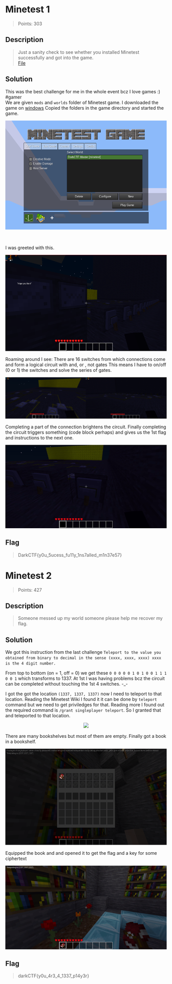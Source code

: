 # Minetest 1
> Points: 303

## Description
>Just a sanity check to see whether you installed Minetest successfully and got into the game.<br>
[File](https://mega.nz/file/zxlhlAYL#1SbgYkhBMHqyeCWNNHNIASAxanpEMLi2CGxHjRod4k8)

## Solution
This was the best challenge for me in the whole event bcz I love games :) #gamer<br>
We are given `mods` and `worlds` folder of Minetest game. I downloaded the game on [windows](https://www.minetest.net/downloads/)
Copied the folders in the game directory and started the game. 
<p align="center"><img src = "game.png" height="340" width="550"></p><br>

I was greeted with this.

<p align="center"><img src = "Screenshot_1.png" height="300" width="587"></p>

Roaming around I see: There are 16 switches from which connections come and form a logical circuit with and, or , not gates
This means I have to on/off (0 or 1) the switches and solve the series of gates.

![](image.png)

Completing a part of the connection brightens the circuit.
Finally completing the circuit triggers something (code block perhaps) and gives us the 1st flag and instructions to the next one.<br>
<p align="center"><img src="trigger.gif"></p>

## Flag
>DarkCTF{y0u_5ucess_fu11y_1ns7alled_m1n37e57}

# Minetest 2
> Points: 427

## Description
>Someone messed up my world someone please help me recover my flag.

## Solution
We got this instruction from the last challenge `Teleport to the value you obtained from binary to decimal in the sense (xxxx, xxxx, xxxx) xxxx is the 4 digit number.`

From top to bottom (on = 1, off = 0) we get these `0 0 0 0 0 1 0 1 0 0 1 1 1 0 0 1` which transforms to 1337. At 1st I was having problems bcz the circuit can be completed without touching the 1st 4 switches. -_-

I got the got the location `(1337, 1337, 1337)` now I need to teleport to that location. Reading the Minetest Wiki I found it it can be done by `teleport` command but we need to get priviledges for that. Reading more I found out the required command is `/grant singleplayer teleport`. So I granted that and teleported to that location.
<p align="center"><img src="teleport.gif"></p>

There are many bookshelves but most of them are empty. Finally got a book in a bookshelf.
<p align="center"><img src = "Screenshot_2.png" height="300" width="587"></p>

Equipped the book and and opened it to get the flag and a key for some ciphertext
<p align="center"><img src="book.gif"></p>

## Flag
>darkCTF{y0u_4r3_4_1337_p14y3r}
